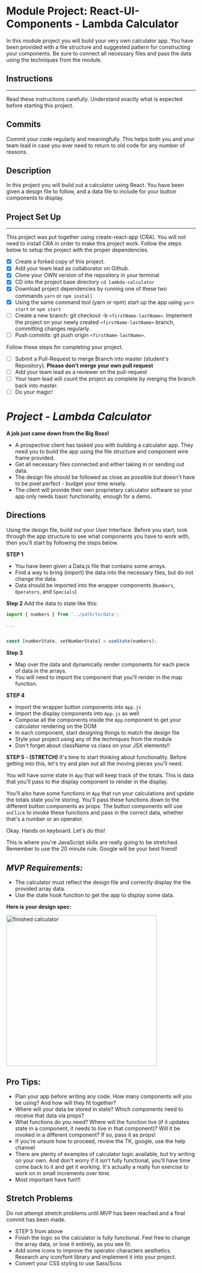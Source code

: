 # Module Project: React-UI-Components - Lambda Calculator

In this module project you will build your very own calculator app. You have been provided with a file structure and suggested pattern for constructing your components. Be sure to connect all necessary files and pass the data using the techniques from the module.

## Instructions

---

Read these instructions carefully. Understand exactly what is expected before starting this project.

## Commits

Commit your code regularly and meaningfully. This helps both you and your team lead in case you ever need to return to old code for any number of reasons.

## Description

In this project you will build out a calculator using React. You have been given a design file to follow, and a data file to include for your button components to display.

## Project Set Up

---

This project was put together using create-react-app (CRA). You will not need to install CRA in order to make this project work. Follow the steps below to setup the project with the proper dependencies.

- [x] Create a forked copy of this project.
- [x] Add your team lead as collaborator on Github.
- [x] Clone your OWN version of the repository in your terminal
- [x] CD into the project base directory `cd lambda-calculator`
- [x] Download project dependencies by running one of these two commands `yarn` or `npm install`
- [x] Using the same command tool (yarn or npm) start up the app using `yarn start` or `npm start`
- [ ] Create a new branch: git checkout -b `<firstName-lastName>`.
      Implement the project on your newly created `<firstName-lastName>` branch, committing changes regularly.
- [ ] Push commits: git push origin `<firstName-lastName>`.

Follow these steps for completing your project.

- [ ] Submit a Pull-Request to merge Branch into master (student's Repository). **Please don't merge your own pull request**
- [ ] Add your team lead as a reviewer on the pull-request
- [ ] Your team lead will count the project as complete by merging the branch back into master.
- [ ] Do your magic!

# _Project - Lambda Calculator_

**A job just came down from the Big Boss!**

- A prospective client has tasked you with building a calculator app. They need you to build the app using the file structure and component wire frame provided.
- Get all necessary files connected and either taking in or sending out data.
- The design file should be followed as close as possible but doesn't have to be pixel perfect - budget your time wisely.
- The client will provide their own proprietary calculator software so your app only needs basic functionality, enough for a demo.

## Directions

Using the design file, build out your User Interface. Before you start, look through the app structure to see what components you have to work with, then you'll start by following the steps below.

**STEP 1**

- You have been given a Data.js file that contains some arrays.
- Find a way to bring (import) the data into the necessary files, but do not change the data.
- Data should be imported into the wrapper components (`Numbers`, `Operators`, and `Specials`)

**Step 2**
Add the data to state like this:

```js
import { numbers } from '../path/to/data';

...


const [numberState, setNumberState] = useState(numbers);
```

**Step 3**

- Map over the data and dynamically render components for each piece of data in the arrays.
- You will need to import the component that you'll render in the map function.

**STEP 4**

- Import the wrapper button components into `App.js`
- Import the display components into `App.js` as well
- Compose all the components inside the `App` component to get your calculator rendering on the DOM
- In each component, start designing things to match the design file
- Style your project using any of the techniques from the module
- Don't forget about className vs class on your JSX elements!!

**STEP 5 - (STRETCH)**
It's time to start thinking about functionality. Before getting into this, let's try and plan out all the moving pieces you'll need.

You will have some state in `App` that will keep track of the totals. This is data that you'll pass to the display component to render in the display.

You'll also have some functions in `App` that run your calculations and update the totals state you're storing. You'll pass these functions down to the different button components as props. The button components will use `onClick` to invoke these functions and pass in the correct data, whether that's a number or an operator.

Okay. Hands on keyboard. Let's do this!

This is where you're JavaScript skills are really going to be stretched. Remember to use the 20 minute rule. Google will be your best friend!

## _MVP Requirements:_

- The calculator must reflect the design file and correctly display the the provided array data.
- Use the state hook function to get the app to display some data.

**Here is your design spec:**

<img src="https://tk-assets.lambdaschool.com/67a0a891-ba8c-429e-8d33-bc9e5b9f4e7c_ScreenShot2019-07-02at5.16.56PM.png" alt="finished calculator" width="400px" />

## Pro Tips:

- Plan your app before writing any code. How many components will you be using? And how will they fit together?
- Where will your data be stored in state? Which components need to receive that data via props?
- What functions do you need? Where will the function live (if it updates state in a component, it needs to live in that component)? Will it be invoked in a different component? If so, pass it as props!
- If you're unsure how to proceed, review the TK, google, use the help channel
- There are plenty of examples of calculator logic available, but try writing on your own. And don't worry if it isn't fully functional, you'll have time come back to it and get it working. It's actually a really fun exercise to work on in small increments over time.
- Most important have fun!!!

## Stretch Problems

Do not attempt stretch problems until MVP has been reached and a final commit has been made.

- STEP 5 from above
- Finish the logic so the calculator is fully functional. Feel free to change the array data, or lose it entirely, as you see fit.
- Add some icons to improve the operator characters aesthetics. Research any icon/font library and implement it into your project.
- Convert your CSS styling to use Sass/Scss
